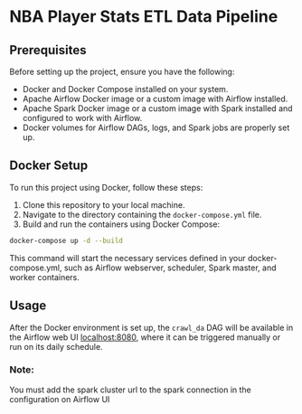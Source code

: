 # NBA Player Stats ETL Data Pipeline


## Prerequisites

Before setting up the project, ensure you have the following:

- Docker and Docker Compose installed on your system.
- Apache Airflow Docker image or a custom image with Airflow installed.
- Apache Spark Docker image or a custom image with Spark installed and configured to work with Airflow.
- Docker volumes for Airflow DAGs, logs, and Spark jobs are properly set up.

## Docker Setup

To run this project using Docker, follow these steps:

1. Clone this repository to your local machine.
2. Navigate to the directory containing the `docker-compose.yml` file.
3. Build and run the containers using Docker Compose:

```bash
docker-compose up -d --build
```
This command will start the necessary services defined in your docker-compose.yml, such as Airflow webserver, scheduler, Spark master, and worker containers.

## Usage
After the Docker environment is set up, the `crawl_da` DAG will be available in the Airflow web UI [localhost:8080](localhost:8080), where it can be triggered manually or run on its daily schedule.

### Note:
You must add the spark cluster url to the spark connection in the configuration on Airflow UI
